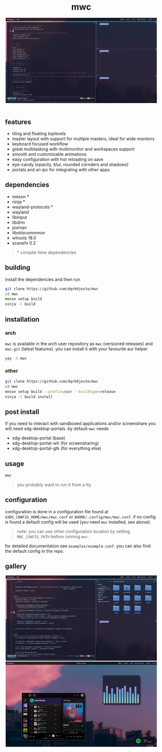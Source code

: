 <div align="center">
  <h1>mwc</h1>
  <img src="assets/preview.png" alt="preview" width="500">
  <br>
</div>
<br>

## features
- tiling and floating toplevels
- master layout with support for multiple masters, ideal for wide monitors
- keyboard focused workflow
- great multitasking with multimonitor and workspaces support
- smooth and customizable animations
- easy configuration with hot reloading on save
- eye-candy (opacity, blur, rounded cornders and shadows)
- portals and an ipc for integrating with other apps

## dependencies
- meson *
- ninja *
- wayland-protocols *
- wayland
- libinput
- libdrm
- pixman
- libxkbcommmon
- wlroots 18.0 
- scenefx 0.2

> \* compile-time dependencies

## building
install the dependencies and then run
```bash
git clone https://github.com/dqrk0jeste/mwc
cd mwc
meson setup build
ninja -C build
```

## installation

### arch
`mwc` is available in the arch user repository as `mwc` (versioned releases) and `mwc-git` (latest features). you can install it with your favourite aur helper
```bash
yay -S mwc
```

### other
```bash
git clone https://github.com/dqrk0jeste/mwc
cd mwc
meson setup build --prefix=/usr --buildtype=release
ninja -C build install
```

## post install
if you need to interact with sandboxed applications and/or screenshare you will need xdg-desktop-portals. by default `mwc` needs
- xdg-desktop-portal (base)
- xdg-desktop-portal-wlr (for screensharing)
- xdg-desktop-portal-gtk (for everything else)

## usage
```bash
mwc
```

> you probably want to run it from a tty

## configuration
configuration is done in a configuration file found at `$XDG_CONFIG_HOME/mwc/mwc.conf` or `$HOME/.config/mwc/mwc.conf`. if no config is found a default config will be used (you need `mwc` installed, see above).

> note: you can use other configuration location by setting `MWC_CONFIG_PATH` before running `mwc`.

for detailed documentation see `examples/example.conf`. you can also find the default config in the repo.

## gallery
<div align="center">
<img src="assets/gallery-1.png" alt="logo" width="500">
<img src="assets/gallery-2.png" alt="logo" width="500">
</div>


